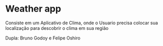 # Weather app

Consiste em um Aplicativo de Clima, onde o Usuario precisa colocar sua localização para descobrir o clima em sua região
 
Dupla: Bruno Godoy e Felipe Oshiro
